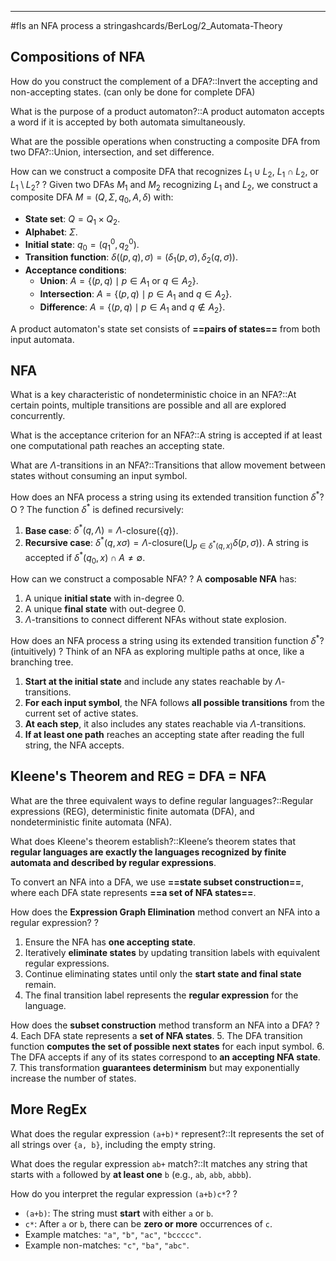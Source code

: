 ___
#fls an NFA process a stringashcards/BerLog/2_Automata-Theory 

## Compositions of NFA


How do you construct the complement of a DFA?::Invert the accepting and non-accepting states. (can only be done for complete DFA)
<!--SR:!2025-05-04,64,312-->

What is the purpose of a product automaton?::A product automaton accepts a word if it is accepted by both automata simultaneously.
<!--SR:!2025-05-01,65,316-->

What are the possible operations when constructing a composite DFA from two DFA?::Union, intersection, and set difference.
<!--SR:!2025-04-30,64,318-->

How can we construct a composite DFA that recognizes $L_1 \cup L_2$, $L_1 \cap L_2$, or $L_1 \setminus L_2$?
?
Given two DFAs $M_1$ and $M_2$ recognizing $L_1$ and $L_2$, we construct a composite DFA $M = (Q, \Sigma, q_0, A, \delta)$ with:
- **State set**: $Q = Q_1 \times Q_2$.
- **Alphabet**: $\Sigma$.
- **Initial state**: $q_0 = (q_1^0, q_2^0)$.
- **Transition function**: $\delta((p, q), \sigma) = (\delta_1(p, \sigma), \delta_2(q, \sigma))$.
- **Acceptance conditions**:
	- **Union**: $A = \{(p, q) \mid p \in A_1 \text{ or } q \in A_2\}$.
	- **Intersection**: $A = \{(p, q) \mid p \in A_1 \text{ and } q \in A_2\}$.
	- **Difference**: $A = \{(p, q) \mid p \in A_1 \text{ and } q \notin A_2\}$.
<!--SR:!2025-03-21,25,272-->


A product automaton's state set consists of **==pairs of states==** from both input automata.
<!--SR:!2025-04-06,41,292-->


## NFA

What is a key characteristic of nondeterministic choice in an NFA?::At certain points, multiple transitions are possible and all are explored concurrently.
<!--SR:!2025-04-09,43,294-->

What is the acceptance criterion for an NFA?::A string is accepted if at least one computational path reaches an accepting state.
<!--SR:!2025-04-11,46,298-->

What are $\Lambda$-transitions in an NFA?::Transitions that allow movement between states without consuming an input symbol.
<!--SR:!2025-04-23,58,317-->

How does an NFA process a string using its extended transition function $\delta^*$? O
?
The function $\delta^*$ is defined recursively:
1. **Base case**: $\delta^*(q, \Lambda) = \Lambda$-closure$(\{q\})$.
2. **Recursive case**:
   $\delta^*(q, x\sigma) = \Lambda\text{-closure} \left( \bigcup_{p \in \delta^*(q, x)} \delta(p, \sigma) \right)$.
A string is accepted if $\delta^*(q_0, x) \cap A \neq \emptyset$.
<!--SR:!2025-05-03,63,312-->

How can we construct a composable NFA?
?
A **composable NFA** has:
1. A unique **initial state** with in-degree 0.
2. A unique **final state** with out-degree 0.
3. $\Lambda$-transitions to connect different NFAs without state explosion.
<!--SR:!2025-05-05,65,314-->

How does an NFA process a string using its extended transition function $\delta^*$? (intuitively)
?
Think of an NFA as exploring multiple paths at once, like a branching tree.
1. **Start at the initial state** and include any states reachable by $\Lambda$-transitions.
2. **For each input symbol**, the NFA follows **all possible transitions** from the current set of active states.
3. **At each step**, it also includes any states reachable via $\Lambda$-transitions.
4. **If at least one path** reaches an accepting state after reading the full string, the NFA accepts.
<!--SR:!2025-04-22,57,317-->

## Kleene's Theorem and REG = DFA = NFA

What are the three equivalent ways to define regular languages?::Regular expressions (REG), deterministic finite automata (DFA), and nondeterministic finite automata (NFA).
<!--SR:!2025-05-14,74,323-->

What does Kleene's theorem establish?::Kleene’s theorem states that **regular languages are exactly the languages recognized by finite automata and described by regular expressions**.
<!--SR:!2025-04-12,47,298-->


To convert an NFA into a DFA, we use **==state subset construction==**, where each DFA state represents **==a set of NFA states==**.
<!--SR:!2025-04-19,54,310!2025-04-28,62,318-->  


How does the **Expression Graph Elimination** method convert an NFA into a regular expression?
?
1. Ensure the NFA has **one accepting state**.
2. Iteratively **eliminate states** by updating transition labels with equivalent regular expressions.
3. Continue eliminating states until only the **start state and final state** remain.
4. The final transition label represents the **regular expression** for the language.
<!--SR:!2025-03-30,34,289-->


How does the **subset construction** method transform an NFA into a DFA?
?
4. Each DFA state represents a **set of NFA states**.
5. The DFA transition function **computes the set of possible next states** for each input symbol.
6. The DFA accepts if any of its states correspond to **an accepting NFA state**.
7. This transformation **guarantees determinism** but may exponentially increase the number of states.
<!--SR:!2025-04-07,37,289-->

## More RegEx

What does the regular expression `(a+b)*` represent?::It represents the set of all strings over `{a, b}`, including the empty string.
<!--SR:!2025-05-15,75,325-->

What does the regular expression `ab+` match?::It matches any string that starts with `a` followed by **at least one** `b` (e.g., `ab`, `abb`, `abbb`).
<!--SR:!2025-04-20,50,305-->


How do you interpret the regular expression `(a+b)c*`?
?
- `(a+b)`: The string must **start** with either `a` or `b`.
- `c*`: After `a` or `b`, there can be **zero or more** occurrences of `c`.
- Example matches: `"a"`, `"b"`, `"ac"`, `"bccccc"`.
- Example non-matches: `"c"`, `"ba"`, `"abc"`.
<!--SR:!2025-05-13,73,324-->